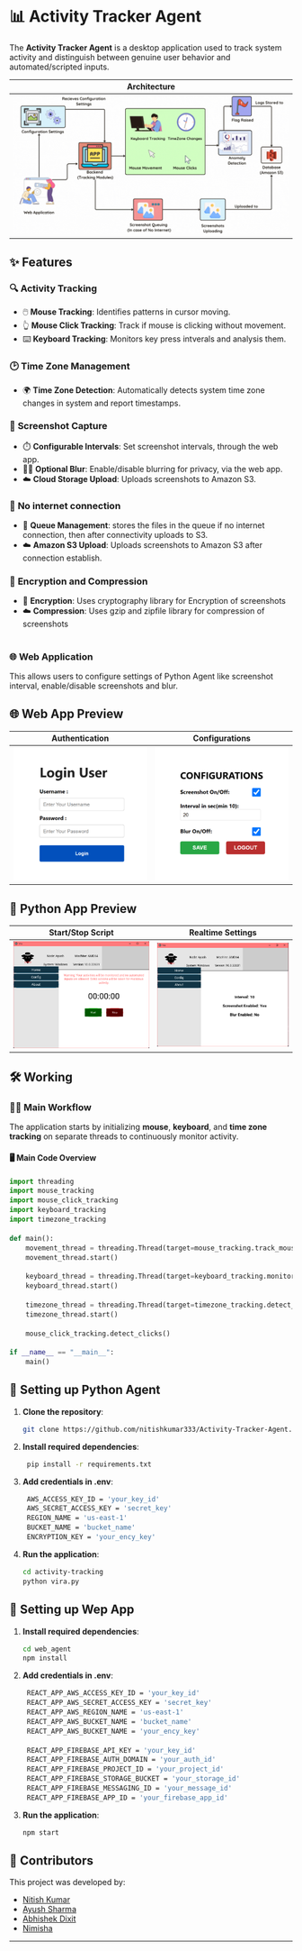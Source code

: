 # 📊 **Activity Tracker Agent**

The **Activity Tracker Agent** is a desktop application used to track system activity and distinguish between genuine user behavior and automated/scripted inputs.

| **Architecture** |
|:------------:|
| ![Configuration Interface](public/charts.gif) |

## ✨ **Features**

### 🔍 **Activity Tracking**
- 🖱️ **Mouse Tracking**: Identifies patterns in cursor moving.
- 👆 **Mouse Click Tracking**: Track if mouse is clicking without movement.
- ⌨️ **Keyboard Tracking**: Monitors key press intverals and analysis them.

### 🕑 **Time Zone Management**
- 🌍 **Time Zone Detection**: Automatically detects system time zone changes in system and report timestamps.

### 📸 **Screenshot Capture**
- ⏱️ **Configurable Intervals**: Set screenshot intervals, through the web app.
- 😶‍🌫️ **Optional Blur**: Enable/disable blurring for privacy, via the web app.
- ☁️ **Cloud Storage Upload**: Uploads screenshots to Amazon S3.
  
### 📸 **No internet connection**
- 🫸 **Queue Management**: stores the files in the queue if no internet connection, then after connectivity uploads to S3.
- ☁️ **Amazon S3 Upload**: Uploads screenshots to Amazon S3 after connection establish.

### 📸 **Encryption and Compression**
- 🫸 **Encryption**: Uses cryptography library for Encryption of screenshots
- ☁️ **Compression**: Uses gzip and zipfile library for compression of screenshots

#

### 🌐 **Web Application**
This allows users to configure settings of Python Agent like screenshot interval, enable/disable screenshots and blur.

## 🌐 **Web App Preview**

| **Authentication**  | **Configurations**                           |
|------------------------------------------------------|---------------------------------------------------------|
| ![Configuration Interface](public/web_login2.png)  | ![Configuration Module](public/web_configure2.png) |

## 📸 **Python App Preview**

| **Start/Stop Script**  | **Realtime Settings**                           |
|------------------------------------------------------|---------------------------------------------------------|
| ![Configuration Interface](public/vira_landing.png)  | ![Blurred Screenshot](public/vira_config.png) |

## 🛠️ **Working**

### 🧑‍💻 **Main Workflow**
The application starts by initializing **mouse**, **keyboard**, and **time zone tracking** on separate threads to continuously monitor activity.

#### 🖥️ **Main Code Overview**
```python
import threading
import mouse_tracking
import mouse_click_tracking
import keyboard_tracking
import timezone_tracking

def main():
    movement_thread = threading.Thread(target=mouse_tracking.track_mouse_movement)
    movement_thread.start()

    keyboard_thread = threading.Thread(target=keyboard_tracking.monitor_keyboard)
    keyboard_thread.start()

    timezone_thread = threading.Thread(target=timezone_tracking.detect_time_zone_change)
    timezone_thread.start()

    mouse_click_tracking.detect_clicks()

if __name__ == "__main__":
    main()
```

## 📂 **Setting up Python Agent**

1. **Clone the repository**:
   ```bash
   git clone https://github.com/nitishkumar333/Activity-Tracker-Agent.git
   ```

2. **Install required dependencies**:
   ```bash
    pip install -r requirements.txt
   ```

3. **Add credentials in .env**:
   ```bash
    AWS_ACCESS_KEY_ID = 'your_key_id'
    AWS_SECRET_ACCESS_KEY = 'secret_key'
    REGION_NAME = 'us-east-1'
    BUCKET_NAME = 'bucket_name'
    ENCRYPTION_KEY = 'your_ency_key'
   ```

4. **Run the application**:
   ```bash
   cd activity-tracking
   python vira.py
   ```

## 📂 **Setting up Wep App**

1. **Install required dependencies**:
   ```bash
   cd web_agent
   npm install
   ```
  
2. **Add credentials in .env**:
   ```bash
    REACT_APP_AWS_ACCESS_KEY_ID = 'your_key_id'
    REACT_APP_AWS_SECRET_ACCESS_KEY = 'secret_key'
    REACT_APP_AWS_REGION_NAME = 'us-east-1'
    REACT_APP_AWS_BUCKET_NAME = 'bucket_name'
    REACT_APP_AWS_BUCKET_NAME = 'your_ency_key'

    REACT_APP_FIREBASE_API_KEY = 'your_key_id'
    REACT_APP_FIREBASE_AUTH_DOMAIN = 'your_auth_id'
    REACT_APP_FIREBASE_PROJECT_ID = 'your_project_id'
    REACT_APP_FIREBASE_STORAGE_BUCKET = 'your_storage_id'
    REACT_APP_FIREBASE_MESSAGING_ID = 'your_message_id'
    REACT_APP_FIREBASE_APP_ID = 'your_firebase_app_id'
   ```

3. **Run the application**:
   ```bash
   npm start
   ```

## 👥 **Contributors**
This project was developed by:
- [Nitish Kumar](https://github.com/nitishkumar333)
- [Ayush Sharma](https://github.com/ayusharma03)
- [Abhishek Dixit](https://github.com/Adixit8604)
- [Nimisha](https://github.com/NimishaKulshrestha)

--- 
